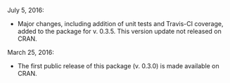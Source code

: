 July 5, 2016:
* Major changes, including addition of unit tests and Travis-CI coverage, added
    to the package for v. 0.3.5. This version update not released on CRAN.

March 25, 2016:
* The first public release of this package (v. 0.3.0) is made available on CRAN.
